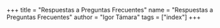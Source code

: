 +++
title = "Respuestas a Preguntas Frecuentes"
name = "Respuestas a Preguntas Frecuentes"
author = "Igor Támara"
tags = ["index"]
+++
